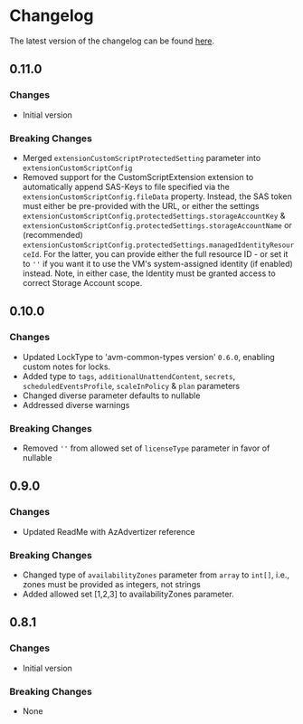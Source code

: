 # Changelog

The latest version of the changelog can be found [here](https://github.com/Azure/bicep-registry-modules/blob/main/avm/res/compute/virtual-machine-scale-set/CHANGELOG.md).

## 0.11.0

### Changes

- Initial version

### Breaking Changes

- Merged `extensionCustomScriptProtectedSetting` parameter into `extensionCustomScriptConfig`
- Removed support for the CustomScriptExtension extension to automatically append SAS-Keys to file specified via the `extensionCustomScriptConfig.fileData` property. Instead, the SAS token must either be pre-provided with the URL, or either the settings `extensionCustomScriptConfig.protectedSettings.storageAccountKey` & `extensionCustomScriptConfig.protectedSettings.storageAccountName` or (recommended) `extensionCustomScriptConfig.protectedSettings.managedIdentityResourceId`. For the latter, you can provide either the full resource ID - or set it to `''` if you want it to use the VM's system-assigned identity (if enabled) instead. Note, in either case, the Identity must be granted access to correct Storage Account scope.

## 0.10.0

### Changes

- Updated LockType to 'avm-common-types version' `0.6.0`, enabling custom notes for locks.
- Added type to `tags`, `additionalUnattendContent`, `secrets`, `scheduledEventsProfile`, `scaleInPolicy` & `plan` parameters
- Changed diverse parameter defaults to nullable
- Addressed diverse warnings

### Breaking Changes

- Removed `''`  from allowed set of `licenseType` parameter in favor of nullable

## 0.9.0

### Changes

- Updated ReadMe with AzAdvertizer reference

### Breaking Changes

- Changed type of `availabilityZones` parameter from `array` to `int[]`, i.e., zones must be provided as integers, not strings
- Added allowed set [1,2,3] to availabilityZones parameter.

## 0.8.1

### Changes

- Initial version

### Breaking Changes

- None
